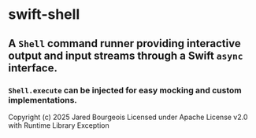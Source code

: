 # swift-shell

## A `Shell` command runner providing interactive output and input streams through a Swift `async` interface.

### `Shell.execute` can be injected for easy mocking and custom implementations.

Copyright (c) 2025 Jared Bourgeois
Licensed under Apache License v2.0 with Runtime Library Exception
